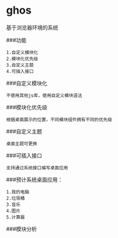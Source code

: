 # ghos
基于浏览器环境的系统



###功能

```
1.自定义模块化
2.模块化优先级
3.自定义主题
4.可插入接口
```



###自定义模块化

```
不使用其他js库，使用自定义模块语法
```



###模块化优先级

`根据桌面展示的位置，不同模块组件拥有不同的优先级`



###自定义主题

```
桌面主题可更换
```



###可插入接口

```
支持通过系统接口编写桌面应用
```



###预计系统桌面应用：

```
1.我的电脑
2.垃圾桶
3.音乐
4.图片
5.计算器
```



###模块分析

